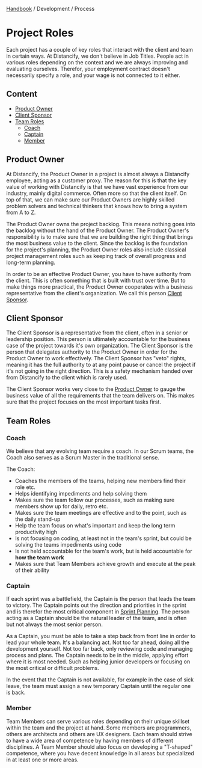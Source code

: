 [Handbook](../../README.md) / Development / Process

# Project Roles

Each project has a couple of key roles that interact with the client and team in certain ways. At Distancify, we don't believe in Job Titles. People act in various roles depending on the context and we are always improving and evaluating ourselves. Therefor, your employment contract doesn't necessarily specify a role, and your wage is not connected to it either.

## Content

- [Product Owner](#product-owner)
- [Client Sponsor](#client-sponsor)
- [Team Roles](#team-roles)
  - [Coach](#coach)
  - [Captain](#captain)
  - [Member](#member)

## Product Owner

At Distancify, the Product Owner in a project is almost always a Distancify employee, acting as a customer proxy. The reason for this is that the key value of working with Distancify is that we have vast experience from our industry, mainly digital commerce. Often more so that the client itself. On top of that, we can make sure our Product Owners are highly skilled problem solvers and technical thinkers that knows how to bring a system from A to Z.

The Product Owner owns the project backlog. This means nothing goes into the backlog without the hand of the Product Owner. The Product Owner's responsibility is to make sure that we are building the right thing that brings the most business value to the client. Since the backlog is the foundation for the project's planning, the Product Owner roles also include classical project management roles such as keeping track of overall progress and long-term planning.

In order to be an effective Product Owner, you have to have authority from the client. This is often something that is built with trust over time. But to make things more practical, the Product Owner cooperates with a business representative from the client's organization. We call this person [Client Sponsor](#client-sponsor).

## Client Sponsor

The Client Sponsor is a representative from the client, often in a senior or leadership position. This person is ultimately accountable for the business case of the project towards it's own organization. The Client Sponsor is the person that delegates authority to the Product Owner in order for the Product Owner to work effectively. The Client Sponsor has "veto" rights, meaning it has the full authority to at any point pause or cancel the project if it's not going in the right direction. This is a safety mechanism handed over from Distancify to the client which is rarely used.

The Client Sponsor works very close to the [Product Owner](#product-owner) to gauge the business value of all the requirements that the team delivers on. This makes sure that the project focuses on the most important tasks first.

## Team Roles

### Coach

We believe that any evolving team require a coach. In our Scrum teams, the Coach also serves as a Scrum Master in the traditional sense.

The Coach:

- Coaches the members of the teams, helping new members find their role etc.
- Helps identifying impediments and help solving them
- Makes sure the team follow our processes, such as making sure members show up for daily, retro etc.
- Makes sure the team meetings are effective and to the point, such as the daily stand-up
- Help the team focus on what's important and keep the long term productivity high
- Is not focusing on coding, at least not in the team's sprint, but could be solving the teams impediments using code
- Is not held accountable for the team's work, but is held accountable for **how the team work**
- Makes sure that Team Members achieve growth and execute at the peak of their ability

### Captain

If each sprint was a battlefield, the Captain is the person that leads the team to victory. The Captain points out the direction and priorities in the sprint and is therefor the most critical component in [Sprint Planning](sprint-cycle.md#sprint-planning). The person acting as a Captain should be the natural leader of the team, and is often but not always the most senior person.

As a Captain, you must be able to take a step back from front line in order to lead your whole team. It's a balancing act. Not too far ahead, doing all the development yourself. Not too far back, only reviewing code and managing process and plans. The Captain needs to be in the middle, applying effort where it is most needed. Such as helping junior developers or focusing on the most critical or difficult problems.

In the event that the Captain is not available, for example in the case of sick leave, the team must assign a new temporary Captain until the regular one is back.

### Member

Team Members can serve various roles depending on their unique skillset within the team and the project at hand. Some members are programmers, others are architects and others are UX designers. Each team should strive to have a wide area of competence by having members of different disciplines. A Team Member should also focus on developing a "T-shaped" competence, where you have decent knowledge in all areas but specialized in at least one or more areas.